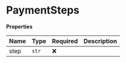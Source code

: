 # PaymentSteps

**Properties**

| Name | Type  | Required | Description |
| :--- | :---- | :------- | :---------- |
| step | `str` | ❌       |             |
